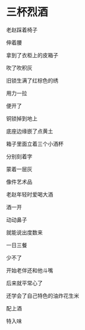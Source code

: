 # 三杯烈酒
老赵踩着椅子

伸着腰

拿到了衣柜上的皮箱子



吹了吹积灰

旧锁生满了红棕色的绣

用力一拉

便开了

铜锁掉到地上

底座边缘嵌了点黄土



箱子里面立着三个小酒杯

分别刻着字

蒙着一层灰

像件艺术品



老赵年轻时爱喝大酒

酒一开

动动鼻子

就能说出度数来



一日三餐

少不了

开始老伴还和他斗嘴

后来就平常心了

还学会了自己特色的油炸花生米

配上酒

特入味

























